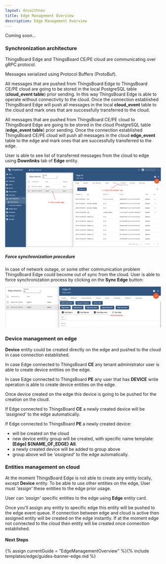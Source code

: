 ```yaml
---
layout: docwithnav
title: Edge Management Overview
description: Edge Management Overview
---
```


Coming soon…

### Synchronization architecture

ThingsBoard Edge and ThingsBoard CE/PE cloud are communicating over gRPC protocol.

Messages serialized using Protocol Buffers (ProtoBuf).

All messages that are pushed from ThingsBoard Edge to ThingsBoard CE/PE cloud are going to be stored in the local PostgreSQL table (**cloud_event table**) prior sending.
In this way ThingsBoard Edge is able to operate without connectivity to the cloud.
Once the connection established ThingsBoard Edge will push all messages in the local **cloud_event** table to the cloud and mark ones that are successfully transferred to the cloud.

All messages that are pushed from ThingsBoard CE/PE cloud to ThingsBoard Edge are going to be stored in the cloud PostgreSQL table (**edge_event table**) prior sending.
Once the connection established ThingsBoard CE/PE cloud will push all messages in the cloud **edge_event** table to the edge and mark ones that are successfully transferred to the edge.

User is able to see list of transferred messages from the cloud to edge using **Downlinks** tab of **Edge** entity.

![image](/images/edge/sync/downlink-events.png)

##### Force synchronization procedure

In case of network outage, or some other communication problem ThingsBoard Edge could become out of sync from the cloud.
User is able to force synchronization process by clicking on the **Sync Edge** button:

![image](/images/edge/sync/sync-button.png)

### Device management on edge

**Device** entity could be created directly on the edge and pushed to the cloud in case connection established.

In case Edge connected to ThingsBoard **CE** any tenant administrator user is able to create device entities on the edge.

In case Edge connected to ThingsBoard **PE** any user that has **DEVICE** write operation is able to create device entities on the edge.

Once device created on the edge this device is going to be pushed for the creation on the cloud.

If Edge connected to ThingsBoard **CE** a newly created device will be *'assigned'* to the edge automatically.

If Edge connected to ThingsBoard **PE** a newly created device:
- will be created on the cloud
- new device entity group will be created, with specific name template: **[Edge] ${NAME_OF_EDGE} All**.
- a newly created device will be added to group above
- group above will be *'assigned'* to the edge automatically.

### Entities management on cloud

At the moment ThingsBoard Edge is not able to create any entity locally, except **Device** entity.
To be able to use other entities on the edge, User must *'assign'* these entities to the edge prior usage.

User can *'assign'* specific entities to the edge using **Edge** entity card.

Once you'll assign any entity to specific edge this entity will be pushed to the edge event queue.
If connection between edge and cloud is active then assigned entity will be created on the edge instantly.
If at the moment edge not connected to the cloud then entity will be created once connection established.


#### Next Steps

{% assign currentGuide = "EdgeManagementOverview" %}{% include templates/edge/guides-banner-edge.md %}
